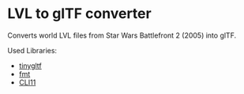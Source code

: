# LVL to glTF converter
Converts world LVL files from Star Wars Battlefront 2 (2005) into glTF.

Used Libraries:
- [tinygltf](https://github.com/syoyo/tinygltf)
- [fmt](https://github.com/fmtlib/fmt)
- [CLI11](https://github.com/CLIUtils/CLI11)